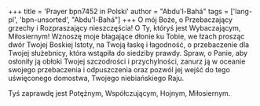 +++
title = 'Prayer bpn7452 in Polski'
author = "Abdu'l-Bahá"
tags = ['lang-pl', 'bpn-unsorted', "Abdu'l-Bahá"]
+++
O mój Boże, o Przebaczający grzechy i Rozpraszający nieszczęścia! O Ty, któryś jest Wybaczającym, Miłosiernym! Wznoszę moje błagające dłonie ku Tobie, we łzach prosząc dwór Twojej Boskiej Istoty, na Twoją łaskę i łagodność, o przebaczenie dla Twojej służebnicy, która wstąpiła do siedziby prawdy. Spraw, o Panie, aby osłoniły ją obłoki Twojej szczodrości i przychylności, zanurz ją w oceanie swojego przebaczenia i odpuszczenia oraz pozwól jej wejść do tego uświęconego domostwa, Twojego niebiańskiego Raju. 
    
Tyś zaprawdę jest Potężnym, Współczującym, Hojnym, Miłosiernym.
